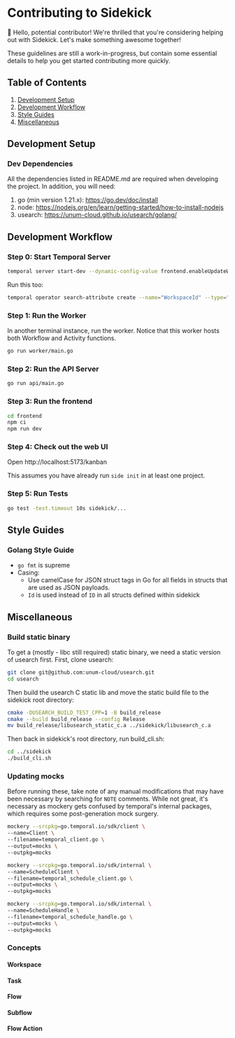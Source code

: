 # Contributing to Sidekick

👋 Hello, potential contributor! We're thrilled that you're considering helping
out with Sidekick. Let's make something awesome together!

These guidelines are still a work-in-progress, but contain some essential
details to help you get started contributing more quickly.

## Table of Contents

<!-- TODO /gen/req fill these out
0. [Concepts](#concepts)
0. [Finding An Issue](#submitting-changes)
0. [Submitting Changes](#submitting-changes)
0. [Reporting Bugs](#reporting-bugs)
0. [Requesting Features](#requesting-features)
-->

1. [Development Setup](#development-setup)
2. [Development Workflow](#development-workflow)
3. [Style Guides](#style-guides)
4. [Miscellaneous](#miscellaneous)

## Development Setup

### Dev Dependencies

All the dependencies listed in README.md are required when developing the project. In addition, you will need:

1. go (min version 1.21.x): https://go.dev/doc/install
2. node: https://nodejs.org/en/learn/getting-started/how-to-install-nodejs
3. usearch: https://unum-cloud.github.io/usearch/golang/

## Development Workflow

### Step 0: Start Temporal Server

```sh
temporal server start-dev --dynamic-config-value frontend.enableUpdateWorkflowExecution=true --dynamic-config-value frontend.enableUpdateWorkflowExecutionAsyncAccepted=true --db-filename local-temporal-db
```

Run this too:

```sh
temporal operator search-attribute create --name="WorkspaceId" --type="Keyword"
```

### Step 1: Run the Worker

In another terminal instance, run the worker. Notice that this worker hosts both Workflow and Activity functions.

```sh
go run worker/main.go
```

### Step 2: Run the API Server

```sh
go run api/main.go
```

### Step 3: Run the frontend

```sh
cd frontend
npm ci
npm run dev
```

### Step 4: Check out the web UI

Open http://localhost:5173/kanban

This assumes you have already run `side init` in at least one project.

### Step 5: Run Tests

```sh
go test -test.timeout 10s sidekick/... 
```

## Style Guides

### Golang Style Guide

- `go fmt` is supreme
- Casing:
  - Use camelCase for JSON struct tags in Go for all fields in structs that are
    used as JSON payloads.
  - `Id` is used instead of `ID` in all structs defined within sidekick

## Miscellaneous

### Build static binary

To get a (mostly - libc still required) static binary, we need a static version
of usearch first. First, clone usearch: 

```sh
git clone git@github.com:unum-cloud/usearch.git
cd usearch
```

Then build the usearch C static lib and move the static build file to the
sidekick root directory:

```sh
cmake -DUSEARCH_BUILD_TEST_CPP=1 -B build_release
cmake --build build_release --config Release
mv build_release/libusearch_static_c.a ../sidekick/libusearch_c.a 
```

Then back in sidekick's root directory, run build_cli.sh:

```sh
cd ../sidekick
./build_cli.sh
```

### Updating mocks

Before running these, take note of any manual modifications that may have been
necessary by searching for `NOTE` comments. While not great, it's necessary as
mockery gets confused by temporal's internal packages, which requires some
post-generation mock surgery.

```sh
mockery --srcpkg=go.temporal.io/sdk/client \
--name=Client \
--filename=temporal_client.go \
--output=mocks \
--outpkg=mocks

mockery --srcpkg=go.temporal.io/sdk/internal \
--name=ScheduleClient \
--filename=temporal_schedule_client.go \
--output=mocks \
--outpkg=mocks

mockery --srcpkg=go.temporal.io/sdk/internal \
--name=ScheduleHandle \
--filename=temporal_schedule_handle.go \
--output=mocks \
--outpkg=mocks
```

### Concepts

<!-- TODO /gen document the main concepts below -->

#### Workspace

#### Task

#### Flow

#### Subflow

#### Flow Action
